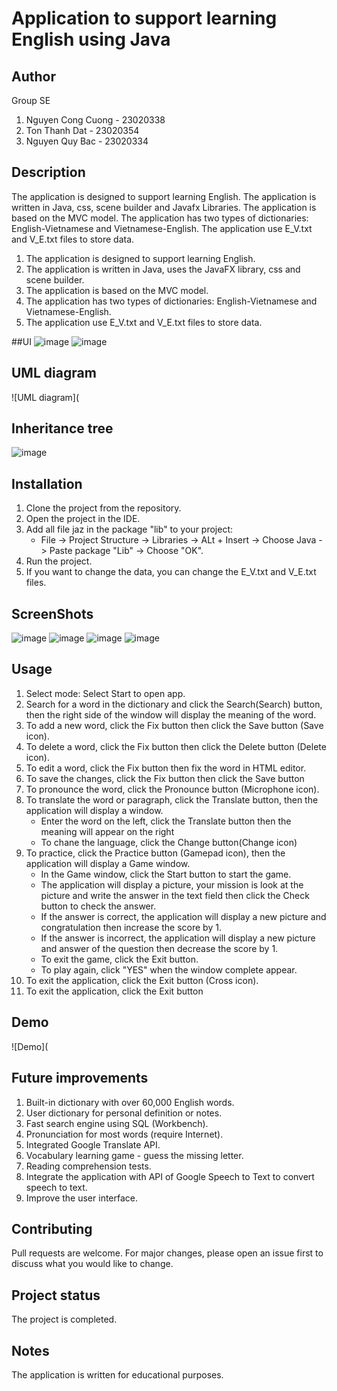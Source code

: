 # Application to support learning English using Java

## Author
Group SE
1. Nguyen Cong Cuong - 23020338
2. Ton Thanh Dat - 23020354
3. Nguyen Quy Bac - 23020334

## Description
The application is designed to support learning English. The application is written in Java, css, scene builder and Javafx Libraries. The application is based on the MVC model. The application has two types of dictionaries: English-Vietnamese and Vietnamese-English. The application use E_V.txt and V_E.txt files to store data.
1. The application is designed to support learning English.
2. The application is written in Java, uses the JavaFX library, css and scene builder.
3. The application is based on the MVC model.
4. The application has two types of dictionaries: English-Vietnamese and Vietnamese-English.
5. The application use E_V.txt and V_E.txt files to store data.

##UI
![image](https://github.com/congcuon2k5/SE-first-project/blob/main/SEDictionary/src/main/resources/com/example/sedictionary/Picture/Screenshot%202024-05-08%20131908.png)
![image](https://github.com/congcuon2k5/SE-first-project/blob/main/SEDictionary/src/main/resources/com/example/sedictionary/Picture/Screenshot%202024-05-08%20131916.png)

## UML diagram
![UML diagram](

## Inheritance tree
![image](https://github.com/congcuon2k5/SE-first-project/blob/main/SEDictionary/src/main/resources/com/example/sedictionary/Picture/Screenshot%202024-05-08%20134252.png)

## Installation
1. Clone the project from the repository.
2. Open the project in the IDE.
3. Add all file jaz in the package "lib" to your project:
      + File ->  Project Structure -> Libraries -> ALt + Insert -> Choose Java -> Paste package "Lib" -> Choose "OK". 
4. Run the project.
5. If you want to change the data, you can change the E_V.txt and V_E.txt files.
   
## ScreenShots
![image](https://github.com/congcuon2k5/SE-first-project/blob/main/SEDictionary/src/main/resources/com/example/sedictionary/Picture/Screenshot%202024-05-08%20034735.png)
![image](https://github.com/congcuon2k5/SE-first-project/blob/main/SEDictionary/src/main/resources/com/example/sedictionary/Picture/Screenshot%202024-05-08%20034752.png)
![image](https://github.com/congcuon2k5/SE-first-project/blob/main/SEDictionary/src/main/resources/com/example/sedictionary/Picture/Screenshot%202024-05-08%20034820.png)
![image](https://github.com/congcuon2k5/SE-first-project/blob/main/SEDictionary/src/main/resources/com/example/sedictionary/Picture/Screenshot%202024-05-08%20034838.png)

## Usage
1. Select mode: Select Start to open app.
2. Search for a word in the dictionary and click the Search(Search) button, then the right side of the window will display the meaning of the word.
3. To add a new word, click the Fix button then click the Save button (Save icon).
4. To delete a word,  click the Fix button then click the Delete button (Delete icon).
5. To edit a word, click the Fix button then fix the word in HTML editor.
6. To save the changes, click the Fix button then click the Save button
7. To pronounce the word, click the Pronounce button (Microphone icon).
8. To translate the word or paragraph, click the Translate button, then the application will display a window. 
    + Enter the word on the left, click the Translate button then the meaning will appear on the right
    + To chane the language, click the Change button(Change icon) 
9. To practice, click the Practice button (Gamepad icon), then the application will display a Game window.
    + In the Game window, click the Start button to start the game.
    + The application will display a picture, your mission is look at the picture and write the answer in the text field then click the Check button to check the answer.
    + If the answer is correct, the application will display a new picture and congratulation then increase the score by 1.
    + If the answer is incorrect, the application will display a new picture and answer of the question then decrease the score by 1.
    + To exit the game, click the Exit button.
    + To play again, click "YES" when the window complete appear.
9. To exit the application, click the Exit button (Cross icon).
10. To exit the application, click the Exit button

## Demo
![Demo](

## Future improvements
1. Built-in dictionary with over 60,000 English words. 
2. User dictionary for personal definition or notes.
3. Fast search engine using SQL (Workbench). 
4. Pronunciation for most words (require Internet). 
5. Integrated Google Translate API. 
6. Vocabulary learning game - guess the missing letter. 
7. Reading comprehension tests. 
8. Integrate the application with API of Google Speech to Text to convert speech to text. 
9. Improve the user interface.

## Contributing
Pull requests are welcome. For major changes, please open an issue first to discuss what you would like to change.

## Project status
The project is completed.

## Notes
The application is written for educational purposes.
